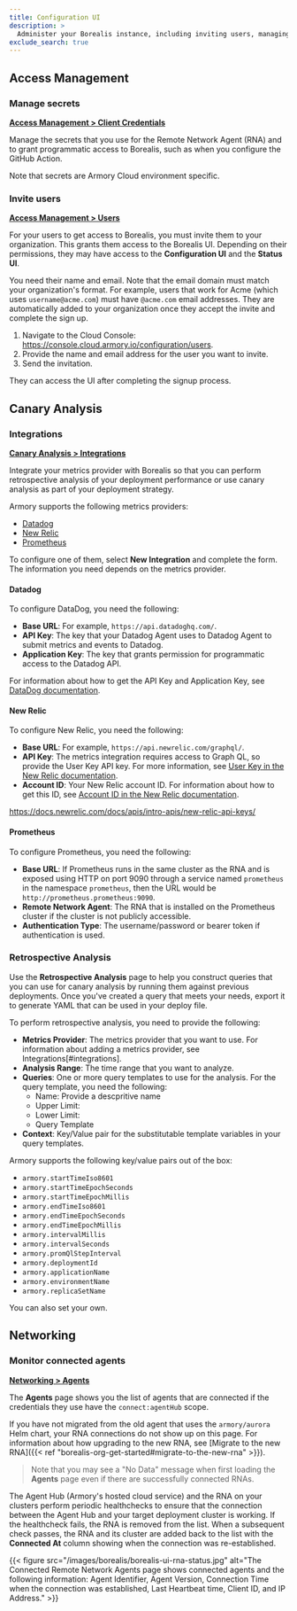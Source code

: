 ```yaml
---
title: Configuration UI
description: >
  Administer your Borealis instance, including inviting users, managing deployment targets, and generating secrets.
exclude_search: true
---
```



## Access Management

### Manage secrets

[**Access Management > Client Credentials**](https://console.cloud.armory.io/configuration/credentials)

Manage the secrets that you use for the Remote Network Agent (RNA) and to grant programmatic access to Borealis, such as when you configure the GitHub Action.

Note that secrets are Armory Cloud environment specific.

### Invite users

[**Access Management > Users**](https://console.cloud.armory.io/configuration/users)

For your users to get access to Borealis, you must invite them to your organization. This grants them access to the  Borealis UI. Depending on their permissions, they may have access to the **Configuration UI** and the **Status UI**. 

You need their name and email. Note that the email domain must match your organization's format. For example, users that work for Acme (which uses `username@acme.com`) must have `@acme.com` email addresses. They are automatically added to your organization once they accept the invite and complete the sign up.

1. Navigate to the Cloud Console: https://console.cloud.armory.io/configuration/users.
2. Provide the name and email address for the user you want to invite.
3. Send the invitation.

They can access the UI after completing the signup process.

## Canary Analysis

### Integrations

[**Canary Analysis > Integrations**](https://console.cloud.armory.io/canary-analysis/integrations)

Integrate your metrics provider with Borealis so that you can perform retrospective analysis of your deployment performance or use canary analysis as part of your deployment strategy.

Armory supports the following metrics providers:

- [Datadog](#datadog)
- [New Relic](#new-relic)
- [Prometheus](#prometheus)

To configure one of them, select **New Integration** and complete the form. The information you need depends on the metrics provider.

#### Datadog

To configure DataDog, you need the following:

- **Base URL**: For example, `https://api.datadoghq.com/`.
- **API Key**: The key that your Datadog Agent uses to Datadog Agent to submit metrics and events to Datadog.
- **Application Key**: The key that grants permission for programmatic access to the Datadog API.

For information about how to get the API Key and Application Key, see [DataDog documentation](https://docs.datadoghq.com/account_management/api-app-keys/).

#### New Relic

To configure New Relic, you need the following:

- **Base URL**: For example, `https://api.newrelic.com/graphql/`.
- **API Key**: The metrics integration requires access to Graph QL, so provide the User Key API key. For more information, see [User Key in the New Relic documentation](https://docs.newrelic.com/docs/apis/accounts-api/new-relic-user-key-api-key/).
- **Account ID**: Your New Relic account ID. For information about how to get this ID, see [Account ID in the New Relic documentation](https://docs.newrelic.com/docs/apis/accounts-api/new-relic-account-id/).

https://docs.newrelic.com/docs/apis/intro-apis/new-relic-api-keys/

#### Prometheus

To configure Prometheus, you need the following:

- **Base URL**: If Prometheus runs in the same cluster as the RNA and is exposed using HTTP on port 9090 through a service named `prometheus` in the namespace `prometheus`, then the URL would be `http://prometheus.prometheus:9090`.
- **Remote Network Agent**: The RNA that is installed on the Prometheus cluster if the cluster is not publicly accessible.
- **Authentication Type**: The username/password or bearer token if authentication is used.

### Retrospective Analysis

Use the **Retrospective Analysis** page to help you construct queries that you can use for canary analysis by running them against previous deployments. Once you've created a query that meets your needs, export it to generate YAML that can be used in your deploy file.

To perform retrospective analysis, you need to provide the following:

- **Metrics Provider**: The metrics provider that you want to use. For information about adding a metrics provider, see Integrations[#integrations].
- **Analysis Range**: The time range that you want to analyze.
- **Queries**: One or more query templates to use for the analysis. For the query template, you need the following:
   - Name: Provide a descpritive name
   - Upper Limit:
   - Lower Limit:
   - Query Template
- **Context**: Key/Value pair for the substitutable template variables in your query templates.

Armory supports the following key/value pairs out of the box:

- `armory.startTimeIso8601`
- `armory.startTimeEpochSeconds`
- `armory.startTimeEpochMillis`
- `armory.endTimeIso8601`
- `armory.endTimeEpochSeconds`
- `armory.endTimeEpochMillis`
- `armory.intervalMillis`
- `armory.intervalSeconds`
- `armory.promQlStepInterval`
- `armory.deploymentId`
- `armory.applicationName`
- `armory.environmentName`
- `armory.replicaSetName`

You can also set your own.

<!--## Deployment targets

### Add a Kubernetes deployment target

[**Deployment Targets > Kubernetes**](https://console.cloud.armory.io/configuration/accounts/kubernetes)

For a deployment target to be available, it needs to be added to Borealis. Note that deployment targets are Armory Cloud environment specific.

How you add a deployment target depends on whether or not the Kubernetes cluster is accessible from the public internet. If it is, you add it through the **Configuration UI**, and no additional steps are needed. If it is not, you must first install a Remote Network Agent (RNA) on it and then add it through the **Configuration UI**.

For information about how to add a deployment target, see [Prepare your deployment target]({{< ref "borealis-org-get-started#prepare-your-deployment-target" >}}).
-->
## Networking

### Monitor connected agents

[**Networking > Agents**](https://console.cloud.armory.io/configuration/agents)

The **Agents** page shows you the list of agents that are connected if the credentials they use have the `connect:agentHub` scope.

If you have not migrated from the old agent that uses the `armory/aurora` Helm chart, your RNA connections do not show up on this page. For information about how upgrading to the new RNA, see [Migrate to the new RNA]({{< ref "borealis-org-get-started#migrate-to-the-new-rna" >}}).

> Note that you may see a "No Data" message when first loading the **Agents** page even if there are successfully connected RNAs.

The Agent Hub (Armory's hosted cloud service) and the RNA on your clusters perform periodic healthchecks to ensure that the connection between the Agent Hub and your target deployment cluster is working. If the healthcheck fails, the RNA is removed from the list. When a subsequent check passes, the RNA and its cluster are added back to the list with the **Connected At** column showing when the connection was re-established.

{{< figure src="/images/borealis/borealis-ui-rna-status.jpg" alt="The Connected Remote Network Agents page shows connected agents and the following information: Agent Identifier, Agent Version, Connection Time when the connection was established, Last Heartbeat time, Client ID, and IP Address." >}}
